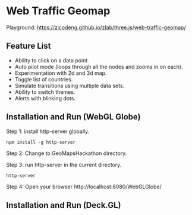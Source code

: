 # Web Traffic Geomap

Playground: https://zicodeng.github.io/zlab/three.js/web-traffic-geomap/

## Feature List

-   Ability to click on a data point.
-   Auto pilot mode (loops through all the nodes and zooms in on each).
-   Experimentation with 2d and 3d map.
-   Toggle list of countries.
-   Simulate transitions using multiple data sets.
-   Ability to switch themes.
-   Alerts with blinking dots.

## Installation and Run (WebGL Globe)

Step 1: install http-server globally.

    npm install -g http-server

Step 2: Change to GeoMapsHackathon directory.

Step 3: run http-server in the current directory.

    http-server

Step 4: Open your browser http://localhost:8080/WebGLGlobe/

## Installation and Run (Deck.GL)
